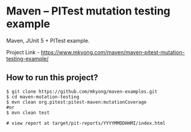# Maven – PITest mutation testing example
Maven, JUnit 5 + PITest example.

Project Link - https://www.mkyong.com/maven/maven-pitest-mutation-testing-example/

## How to run this project?
```
$ git clone https://github.com/mkyong/maven-examples.git
$ cd maven-mutation-testing
$ mvn clean org.pitest:pitest-maven:mutationCoverage
#or
$ mvn clean test

# view report at target/pit-reports/YYYYMMDDHHMI/index.html
```